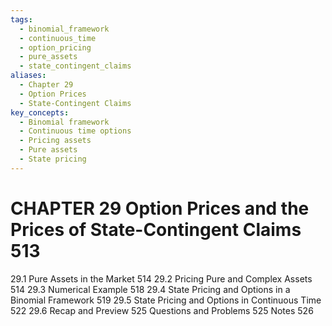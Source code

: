 ```yaml
---
tags:
  - binomial_framework
  - continuous_time
  - option_pricing
  - pure_assets
  - state_contingent_claims
aliases:
  - Chapter 29
  - Option Prices
  - State-Contingent Claims
key_concepts:
  - Binomial framework
  - Continuous time options
  - Pricing assets
  - Pure assets
  - State pricing
---
```


# CHAPTER 29 Option Prices and the Prices of State-Contingent Claims 513

29.1 Pure Assets in the Market 514
29.2 Pricing Pure and Complex Assets 514
29.3 Numerical Example 518
29.4 State Pricing and Options in a Binomial Framework 519
29.5 State Pricing and Options in Continuous Time 522
29.6 Recap and Preview 525
Questions and Problems 525
Notes 526
